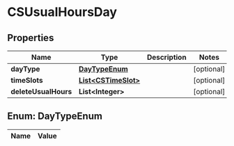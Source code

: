 
# CSUsualHoursDay

## Properties
Name | Type | Description | Notes
------------ | ------------- | ------------- | -------------
**dayType** | [**DayTypeEnum**](#DayTypeEnum) |  |  [optional]
**timeSlots** | [**List&lt;CSTimeSlot&gt;**](CSTimeSlot.md) |  |  [optional]
**deleteUsualHours** | **List&lt;Integer&gt;** |  |  [optional]


<a name="DayTypeEnum"></a>
## Enum: DayTypeEnum
Name | Value
---- | -----



